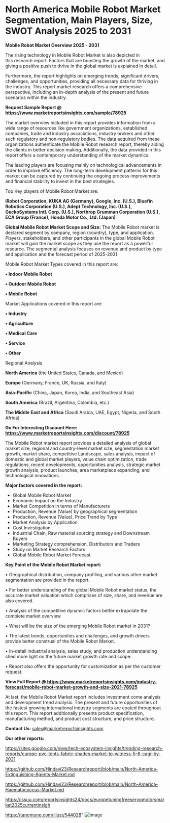 # North America Mobile Robot Market Segmentation, Main Players, Size, SWOT Analysis 2025 to 2031

<Strong> Mobile Robot Market Overview 2025 - 2031</strong>

The rising technology in Mobile Robot Market is also depicted in this research report. Factors that are boosting the growth of the market, and giving a positive push to thrive in the global market is explained in detail.

Furthermore, the report highlights on emerging trends, significant drivers, challenges, and opportunities, providing all necessary data for thriving in the industry. This report market research offers a comprehensive perspective, including an in-depth analysis of the present and future scenarios within the industry.

<strong>Request Sample Report @ <a href=https://www.marketreportsinsights.com/sample/78925>https://www.marketreportsinsights.com/sample/78925</a></strong>

The market overview included in this report provides information from a wide range of resources like government organizations, established companies, trade and industry associations, industry brokers and other such regulatory and non-regulatory bodies. The data acquired from these organizations authenticate the Mobile Robot research report, thereby aiding the clients in better decision making. Additionally, the data provided in this report offers a contemporary understanding of the market dynamics.

The leading players are focusing mainly on technological advancements in order to improve efficiency. The long-term development patterns for this market can be captured by continuing the ongoing process improvements and financial stability to invest in the best strategies.

Top Key players of Mobile Robot Market are:

<strong>iRobot Corporation, KUKA AG (Germany), Google, Inc. (U.S.), Bluefin Robotics Corporation (U.S.), Adept Technology, Inc. (U.S.), GeckoSystems Intl. Corp. (U.S.), Northrop Grumman Corporation (U.S.), ECA Group (France), Honda Motor Co., Ltd. (Japan)</strong>

<strong><b>Global Mobile Robot Market Scope and Size:</b></strong>
The Mobile Robot market is declared segment by company, region (country), type, and application. Players, stakeholders, and other participants in the global Mobile Robot market will gain the market scope as they use the report as a powerful resource. The segmental analysis focuses on revenue and product by type and application and the forecast period of 2025-2031.

Mobile Robot Market Types covered in this report are:

<strong>• Indoor Mobile Robot

• Outdoor Mobile Robot

• Mobile Robot</strong>

Market Applications covered in this report are:

<strong>• Industry

• Agriculture

• Medical Care

• Service

• Other</strong> 

Regional Analysis

<strong>North America</strong> (the United States, Canada, and Mexico)

<strong>Europe</strong> (Germany, France, UK, Russia, and Italy)

<strong>Asia-Pacific</strong> (China, Japan, Korea, India, and Southeast Asia)

<strong>South America</strong> (Brazil, Argentina, Colombia, etc.)

<strong>The Middle East and Africa</strong> (Saudi Arabia, UAE, Egypt, Nigeria, and South Africa)

<strong>Go For Interesting Discount Here: <a href=https://www.marketreportsinsights.com/discount/78925>https://www.marketreportsinsights.com/discount/78925</a></strong>

The Mobile Robot market report provides a detailed analysis of global market size, regional and country-level market size, segmentation market growth, market share, competitive Landscape, sales analysis, impact of domestic and global market players, value chain optimization, trade regulations, recent developments, opportunities analysis, strategic market growth analysis, product launches, area marketplace expanding, and technological innovations.

<strong><b>Major factors covered in the report:</b></strong>
<ul>
  <li>Global Mobile Robot Market </li>
  <li>Economic Impact on the Industry</li>
  <li>Market Competition in terms of Manufacturers</li>
  <li>Production, Revenue (Value) by geographical segmentation</li>
  <li>Production, Revenue (Value), Price Trend by Type</li>
  <li>Market Analysis by Application</li>
  <li>Cost Investigation</li>
  <li>Industrial Chain, Raw material sourcing strategy and Downstream Buyers</li>
  <li>Marketing Strategy comprehension, Distributors and Traders</li>
  <li>Study on Market Research Factors</li>
  <li>Global Mobile Robot Market Forecast</li>
</ul>

<strong><b>Key Point of the Mobile Robot Market report:</b></strong>

• Geographical distribution, company profiling, and various other market segmentation are provided in the report.

• For better understanding of the global Mobile Robot market status, the accurate market valuation which comprises of size, share, and revenue are also covered.

• Analysis of the competitive dynamic factors better extrapolate the complete market overview

• What will be the size of the emerging Mobile Robot market in 2031?

• The latest trends, opportunities and challenges, and growth drivers provide better construal of the Mobile Robot Market.

• In-detail industrial analysis, sales study, and production understanding shed more light on the future market growth rate and scope.

• Report also offers the opportunity for customization as per the customer request.

<strong><b>View Full Report @ <a href=https://www.marketreportsinsights.com/industry-forecast/mobile-robot-market-growth-and-size-2021-78925>https://www.marketreportsinsights.com/industry-forecast/mobile-robot-market-growth-and-size-2021-78925</a></b></strong>


At last, the Mobile Robot Market report includes investment come analysis and development trend analysis. The present and future opportunities of the fastest growing international industry segments are coated throughout this report. This report additionally presents product specification, manufacturing method, and product cost structure, and price structure.

<strong>Contact Us:</strong>
sales@marketreportsinsights.com

<strong>Our other reports:</strong>

<a href=https://sites.google.com/view/tech-ecosystem-insights/trending-research-reports/europe-pvc-tents-fabric-shades-market-to-witness-5-8-cagr-by-2031>https://sites.google.com/view/tech-ecosystem-insights/trending-research-reports/europe-pvc-tents-fabric-shades-market-to-witness-5-8-cagr-by-2031</a>

<a href=https://github.com/Hindavi23/Researchreport/blob/main/North-America-Extinguishing-Agents-Market.md>https://github.com/Hindavi23/Researchreport/blob/main/North-America-Extinguishing-Agents-Market.md</a>

<a href=https://github.com/Hindavi23/Researchreport/blob/main/North-America-Haematococcus-Market.md>https://github.com/Hindavi23/Researchreport/blob/main/North-America-Haematococcus-Market.md</a>

<a href=https://issuu.com/reportsinsights24/docs/europetuningfreeservomotorsmarket2025currentinsigh>https://issuu.com/reportsinsights24/docs/europetuningfreeservomotorsmarket2025currentinsigh</a>

<a href=https://tanomuno.com/illust/544028>https://tanomuno.com/illust/544028</a>"
![image](https://github.com/user-attachments/assets/62ec5ee6-1521-469b-957a-d3586a73912b)
